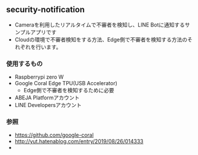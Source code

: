 ## security-notification

- Cameraを利用したリアルタイムで不審者を検知し、LINE Botに通知するサンプルアプリです
- Cloudの環境で不審者検知をする方法、Edge側で不審者を検知する方法のそれぞれを行います。

### 使用するもの

- Raspberrypi zero W
- Google Coral Edge TPU(USB Accelerator)
  - Edge側で不審者を検知するために必要
- ABEJA Platformアカウント
- LINE Developersアカウント

### 参照

- https://github.com/google-coral
- http://yut.hatenablog.com/entry/2019/08/26/014333
- 
